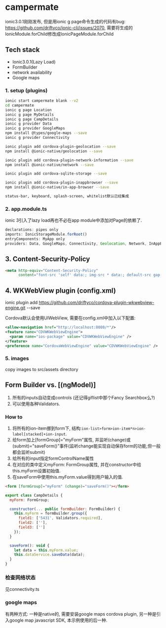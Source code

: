 campermate
===
ionic3.0.1刚刚发布, 但是用ionic g page命令生成的代码有bug: https://github.com/driftyco/ionic-cli/issues/2070, 
需要将生成的IonicModule.forChild修改成IonicPageModule.forChild

## Tech stack

* Ionic3.0.1(Lazy Load)
* FormBuilder
* network availability
* Google maps

### 1. setup (plugins)
```sh
ionic start campermate blank --v2
cd campermate
ionic g page Location
ionic g page MyDetails
ionic g page CampDetails
ionic g provider Data
ionic g provider GoogleMaps
npm install @types/google-maps --save
ionic g provider Connectivity

ionic plugin add cordova-plugin-geolocation --save
npm install @ionic-native/geolocation --save

ionic plugin add cordova-plugin-network-information --save
npm install @ionic-native/network --save

ionic plugin add cordova-sqlite-storage --save

ionic plugin add cordova-plugin-inappbrowser --save
npm install @ionic-native/in-app-browser --save

status-bar, keyboard, splash-screen, whitelist默认已经集成

```

### 2. app.module.ts
ionic 3引入了lazy load再也不必在app module中添加对Page的依赖了.

```js
declarations: pipes only
imports: IonicStorageModule.forRoot()
entryComponents: MyApp only
providers: Data, GoogleMaps, Connectivity, Geolocation, Network, InAppBrowser
```

## 3. Content-Security-Policy
```html
<meta http-equiv="Content-Security-Policy"
      content="font-src 'self' data:; img-src * data:; default-src gap://ready file://* *; script-src 'self' 'unsafe-inline' 'unsafe-eval' *; style-src 'self' 'unsafe-inline' *">
```

## 4. WKWebView plugin (config.xml)
ionic plugin add https://github.com/driftyco/cordova-plugin-wkwebview-engine.git --save

Cordova默认会使用UIWebView, 需要在config.xml中加入以下配置:
```xml
<allow-navigation href="http://localhost:8080/*"/>
<feature name="CDVWKWebViewEngine">
  <param name="ios-package" value="CDVWKWebViewEngine" />
</feature>
<preference name="CordovaWebViewEngine" value="CDVWKWebViewEngine" />
```

### 5. images
copy images to src/assets directory



## Form Builder vs. [(ngModel)]
1. 所有的inputs自动变成controls (还记得giflist中那个Fancy Searchbox么?)
2. 可以使用各种Validators.

### How to
1. 将所有的ion-item挪到form下, 结构:`ion-list>form>ion-item*n>ion-label[stacked]+ion-input`.
2. 给form加上[formGroup]="myForm"属性, 并监听(change)或(submit)="saveForm()"事件(监听change能实现自动保存form的功能,但一般都会监听submit)
3. 给所有的input指定formControlName属性
4. 在对应的类中定义myForm: FormGroup属性, 并在constructor中给this.myForm设置初始值.
5. 在saveForm中使用this.myForm.value得到用户输入的值.


```html
<form [formGroup]="myForm" (change)="saveForm()"></form>
```

```js
export class CampDetails {
  myForm: FormGroup;

  constructor(... public formBuilder: FormBuilder) {
    this.myForm = formBuilder.group({
      field1: ['5431', Validators.required],
      field2: [''],
      field3: ['']
    });
  }

  saveForm(): void {
    let data = this.myForm.value;
    this.dataService.saveData(data);
  }
}
```

### 检查网络状态
见connectivity.ts

### google maps
有两种方式: 一种是native的, 需要安装google maps cordova plugin, 另一种是引入google map javascript SDK, 本示例使用的后一种.

